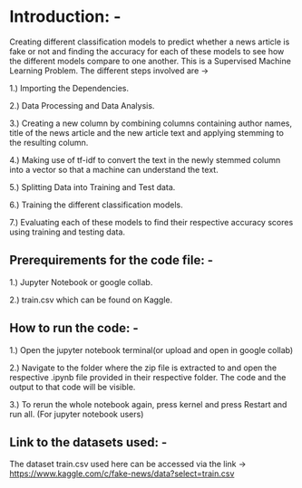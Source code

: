 # Introduction: -

Creating different classification models to predict whether a news article is fake or not and finding the accuracy for each of these models to see how the different models compare to one another.
This is a Supervised Machine Learning Problem.
The different steps involved are  -> 

1.) Importing the Dependencies.

2.) Data Processing and Data Analysis.

3.) Creating a new column by combining columns containing author names, title of the news article and the new article text and applying stemming to the resulting column.

4.) Making use of tf-idf to convert the text in the newly stemmed column into a vector so that a machine can understand the text.

5.) Splitting Data into Training and Test data.

6.) Training the different classification models.

7.) Evaluating each of these models to find their respective accuracy scores using training and testing data.


## Prerequirements for the code file: -

1.) Jupyter Notebook or google collab.

2.) train.csv which can be found on Kaggle.


## How to run the code: -

1.) Open the jupyter notebook terminal(or upload and open in google collab) 

2.) Navigate to the folder where the zip file is extracted to and open the respective .ipynb file provided in their respective folder. The code and the output to that code will be visible.

3.) To rerun the whole notebook again, press kernel and press Restart and run all. (For jupyter notebook users)


## Link to the datasets used: -

The dataset train.csv used here can be accessed via the link -> https://www.kaggle.com/c/fake-news/data?select=train.csv
